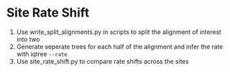 # Site Rate Shift

1. Use write_split_alignments.py in scripts to split the alignment of interest into two
2. Generate seperate trees for each half of the alignment and infer the rate with iqtree `--rate`
3. Use site_rate_shift.py to compare rate shifts across the sites 
